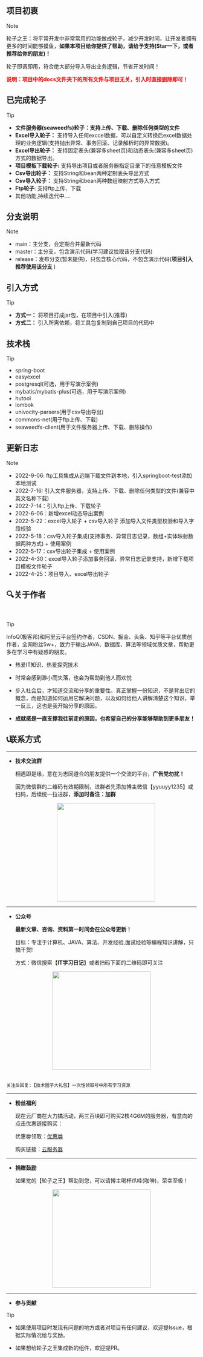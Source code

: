 ## 项目初衷
> [!NOTE]
> 
> 轮子之王：将平常开发中非常常用的功能做成轮子，减少开发时间，让开发者拥有更多的时间能够摸鱼，<b>如果本项目给你提供了帮助，请给予支持(Star一下，或者推荐给你的朋友)！</b>
> 
轮子即调即用，符合绝大部分导入导出业务逻辑，节省开发时间！

<font color=red><b>说明：项目中的docs文件夹下的所有文件与项目无关，引入时直接删除即可！</b></font>


## 已完成轮子
> [!TIP]
> 
> - <b>文件服务器(seaweedfs)轮子：支持上传、下载、删除任何类型的文件</b> 
> - <b>Excel导入轮子：</b> 支持导入任何exccel数据，可以自定义转换后excel数据处理的业务逻辑(支持抛出异常、事务回滚、记录解析时的异常数据)。
> - <b>Excel导出轮子：</b> 支持固定表头(兼容多sheet页)和动态表头(兼容多sheet页)方式的数据导出。
> - <b>项目模板下载轮子:</b> 支持导出项目或者服务器指定目录下的任意模板文件
> - <b>Csv导出轮子：</b> 支持String和bean两种定制表头导出方式
> - <b>Csv导入轮子：</b> 支持String和bean两种数组映射方式导入方式
> - <b>Ftp轮子</b>: 支持ftp上传、下载
> - 其他功能,持续迭代中....



## 分支说明
> [!NOTE]
> - main：主分支，会定期合并最新代码
> - master：主分支，包含演示代码(学习建议拉取该分支代码)
> - release：发布分支(暂未提供)，只包含核心代码，不包含演示代码(<b>项目引入推荐使用该分支 </b>)

## 引入方式

> [!TIP]
> 
> - <b>方式一：</b> 将项目打成jar包，在项目中引入(推荐)
> - <b>方式二：</b> 引入所需依赖，将工具包复制到自己项目的代码中

##  技术栈
> [!TIP]
> 
> - spring-boot
> - easyexcel
> - postgresql(可选，用于写演示案例)
> - mybatis/mybatis-plus(可选，用于写演示案例)
> - hutool
> - lombok
> - univocity-parsers(用于csv导出导出)
> - commons-net(用于ftp上传、下载)
> - seaweedfs-client(用于文件服务器上传、下载、删除操作)



## 更新日志
> [!NOTE]
> - 2022-9-06: ftp工具集成从远端下载文件到本地，引入springboot-test添加本地测试
> - 2022-7-16: 引入文件服务器，支持上传、下载、删除任何类型的文件(兼容中英文名称下载)
> - 2022-7-14：引入ftp上传、下载轮子
> - 2022-6-06：新增excel动态导出案例
> - 2022-5-22：excel导入轮子 + csv导入轮子 添加导入文件类型校验和导入字段校验
> - 2022-5-18：csv导入轮子集成(支持事务、异常日志记录，数组+实体映射数据两种方式) + 使用案例
> - 2022-5-17：csv导出轮子集成 + 使用案例
> - 2022-4-30：excel导入轮子添加事务回滚、异常日志记录支持，新增下载项目模板文件轮子
> - 2022-4-25：项目导入、excel导出轮子


## 🔍关于作者
<br/>

> [!TIP]
> 
> InfoQ(极客邦)和阿里云平台签约作者，CSDN、掘金、头条、知乎等平台优质创作者，全网粉丝5w+，致力于输出JAVA、数据库、算法等领域优质文章，帮助更多在学习中有疑惑的朋友。
>
> - 热爱IT知识、热爱探究技术
> 
> - 时常会感到渺小而失落，也会为帮助到他人而欢悦
> 
> - 步入社会后，才知道交流和分享的重要性。真正掌握一份知识，不是背出它的概念，而是知道如何运用它解决问题，以及如何给他人讲解清楚这个知识，举一反三，这也是我开始分享的原因。
> 
> - **成就感是一直支撑我往前走的原因，也希望自己的分享能够帮助到更多朋友！**

## 📞联系方式

---

- **技术交流群**

	相遇即是缘，意在为志同道合的朋友提供一个交流的平台，**广告党勿扰！**<br>
	
	因为微信群的二维码有效期限制，进群者先添加博主微信【yyuuyy1235】或扫码，后续统一拉进群，**添加时备注：加群**
	
   <div align="center">
        <img src="https://it-diary-1308244209.cos.ap-guangzhou.myqcloud.com//image20220501120429.png" width="260px">
    </div>
  
  

---

- **公众号**

	**最新文章、咨询、资料第一时间会在公众号更新！**<br>
	
	目标：专注于计算机、JAVA、算法、开发经验,面试经验等编程知识讲解，只搞干货!<br>
	
	方式：微信搜索【**IT学习日记**】或者扫码下面的二维码即可关注

<div align="center">
        <img src="https://it-diary-1308244209.cos.ap-guangzhou.myqcloud.com//image20220501120516.png" width="260px">
    	</div>

<br>

    关注后回复:【技术圈子大礼包】一次性领取号中所有学习资源

---

- **粉丝福利**

	现在云厂商在大力搞活动，两三百块即可购买2核4G6M的服务器，有意向的点击优惠链接购买：

	优惠劵领取：<a href="https://curl.qcloud.com/YIRVbiCZ" title="优惠劵" target="_blank">优惠劵</a>
	
	购买链接：<a href="https://curl.qcloud.com/EMjgIkAC" title="云服务器" target="_blank">云服务器</a>
	
---

- **捐赠鼓励**

	如果觉的【轮子之王】帮助到您，可以请博主喝杯爪哇(咖啡)，荣幸至极！
<div align="center">
        <img src="https://it-diary-1308244209.cos.ap-guangzhou.myqcloud.com//image20220501120559.png" width="260px">
    	</div>

---

- **参与贡献**

> [!TIP]
> 
> - 如果使用项目时发现有问题的地方或者对项目有任何建议，欢迎提Issue，根据实际情况给与奖励。
> 
> - 如果想给轮子之王集成新的组件，欢迎提PR。